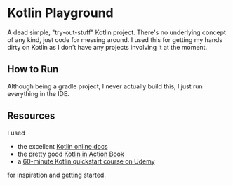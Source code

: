 # Kotlin Playground

A dead simple, "try-out-stuff" Kotlin project. There's no underlying concept of any kind, just code for messing around. I used this for getting my hands dirty on Kotlin as I don't have any projects involving it at the moment. 

## How to Run

Although being a gradle project, I never actually build this, I just run everything in the IDE.

## Resources

I used 

* the excellent [Kotlin online docs](https://kotlinlang.org/docs/reference/)
* the pretty good [Kotlin in Action Book](https://www.manning.com/books/kotlin-in-action)
* a [60-minute Kotlin quickstart course on Udemy](https://www.udemy.com/course/kotlin-for-developers)

for inspiration and getting started.

